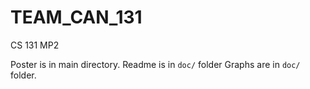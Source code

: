 # TEAM_CAN_131

CS 131 MP2

Poster is in main directory.
Readme is in `doc/` folder
Graphs are in `doc/` folder.
